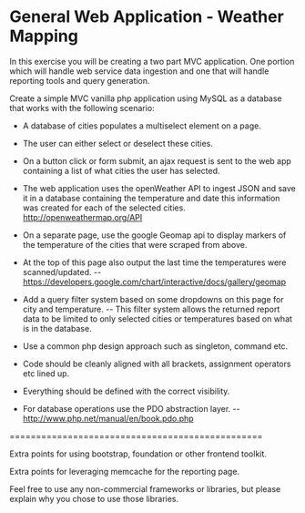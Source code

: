 General Web Application - Weather Mapping
======================================

In this exercise you will be creating a two part MVC application. One portion which will handle web service data ingestion
and one that will handle reporting tools and query generation.

Create a simple MVC vanilla php application using MySQL as a database that works with the following scenario:

* A database of cities populates a multiselect element on a page.

* The user can either select or deselect these cities.

* On a button click or form submit, an ajax request is sent to the web app containing a list of what cities the user has selected.

* The web application uses the openWeather API to ingest JSON and save it in a database containing the temperature and date this information was created for each of the selected cities.
    http://openweathermap.org/API
    
* On a separate page, use the google Geomap api to display markers of the temperature of the cities that were scraped from above.

* At the top of this page also output the last time the temperatures were scanned/updated.
    -- https://developers.google.com/chart/interactive/docs/gallery/geomap

* Add a query filter system based on some dropdowns on this page for city and temperature.
    -- This filter system allows the returned report data to be limited to only selected cities or temperatures based on what is in the database.

* Use a common php design approach such as singleton, command etc.

* Code should be cleanly aligned with all brackets, assignment operators etc lined up.

* Everything should be defined with the correct visibility.

* For database operations use the PDO abstraction layer.
    -- http://www.php.net/manual/en/book.pdo.php

================================================

Extra points for using bootstrap, foundation or other frontend toolkit.

Extra points for leveraging memcache for the reporting page.

Feel free to use any non-commercial frameworks or libraries, but please explain why you chose to use those libraries.